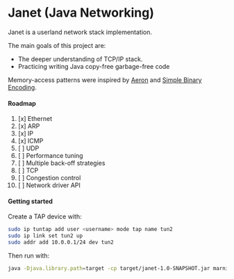 # Janet (Java Networking)

Janet is a userland network stack implementation. 

The main goals of this project are:
- The deeper understanding of TCP/IP stack.
- Practicing writing Java copy-free garbage-free code

Memory-access patterns were inspired by [Aeron](https://github.com/real-logic/aeron) 
and [Simple Binary Encoding](https://github.com/real-logic/simple-binary-encoding).

#### Roadmap

1. [x] Ethernet
2. [x] ARP
3. [x] IP
4. [x] ICMP
5. [ ] UDP
6. [ ] Performance tuning
7. [ ] Multiple back-off strategies
8. [ ] TCP
9. [ ] Congestion control
10. [ ] Network driver API

#### Getting started

Create a TAP device with:

```bash
sudo ip tuntap add user <username> mode tap name tun2
sudo ip link set tun2 up
sudo addr add 10.0.0.1/24 dev tun2
```

Then run with:

```bash
java -Djava.library.path=target -cp target/janet-1.0-SNAPSHOT.jar marnikitta.janet.Test
```

